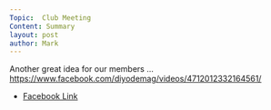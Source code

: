 ```yaml
---
Topic:  Club Meeting
Content: Summary
layout: post
author: Mark
---
```

Another great idea for our members ... https://www.facebook.com/diyodemag/videos/4712012332164561/



* [Facebook Link](https://www.facebook.com/1481985248595237/posts/3986457061481364/)


